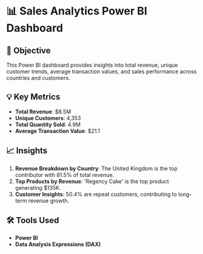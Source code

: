 # 📊 Sales Analytics Power BI Dashboard

## 📝 Objective
This Power BI dashboard provides insights into total revenue, unique customer trends, average transaction values, and sales performance across countries and customers.

## 💡 Key Metrics
- **Total Revenue**: $8.5M
- **Unique Customers**: 4,353
- **Total Quantity Sold**: 4.9M
- **Average Transaction Value**: $21.1

## 📈 Insights
1. **Revenue Breakdown by Country**: The United Kingdom is the top contributor with 81.5% of total revenue.
2. **Top Products by Revenue**: 'Regency Cake' is the top product generating $135K.
3. **Customer Insights**: 50.4% are repeat customers, contributing to long-term revenue growth.

## 🛠️ Tools Used
- **Power BI**
- **Data Analysis Expressions (DAX)**

